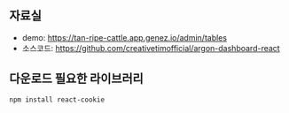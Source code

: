 ## 자료실
- demo: https://tan-ripe-cattle.app.genez.io/admin/tables
- 소스코드: https://github.com/creativetimofficial/argon-dashboard-react

## 다운로드 필요한 라이브러리
```
npm install react-cookie
```